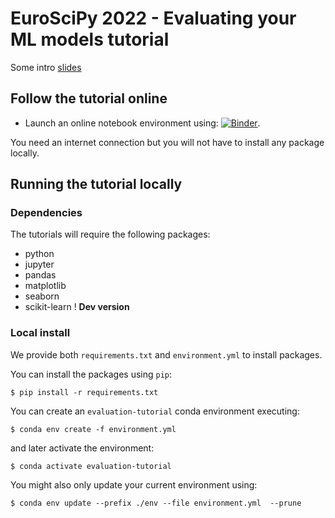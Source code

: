 # EuroSciPy 2022 - Evaluating your ML models tutorial

Some intro [slides](https://www.slideshare.net/GaelVaroquaux/evaluating-machine-learning-models-and-their-diagnostic-value)

## Follow the tutorial online

- Launch an online notebook environment using: [![Binder](https://mybinder.org/badge_logo.svg)](https://mybinder.org/v2/gh/ArturoAmorQ/euscipy_2022/HEAD).

You need an internet connection but you will not have to install any package
locally.

## Running the tutorial locally

### Dependencies

The tutorials will require the following packages:

* python
* jupyter
* pandas
* matplotlib
* seaborn
* scikit-learn ! **Dev version**

### Local install

We provide both `requirements.txt` and `environment.yml` to install packages.

You can install the packages using `pip`:

```
$ pip install -r requirements.txt
```

You can create an `evaluation-tutorial` conda environment executing:

```
$ conda env create -f environment.yml
```

and later activate the environment:

```
$ conda activate evaluation-tutorial
```

You might also only update your current environment using:

```
$ conda env update --prefix ./env --file environment.yml  --prune
```

